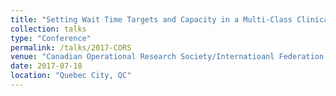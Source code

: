 ```yaml
---
title: "Setting Wait Time Targets and Capacity in a Multi-Class Clinical Environment"
collection: talks
type: "Conference"
permalink: /talks/2017-CORS
venue: "Canadian Operational Research Society/Internatioanl Federation of Operations Reseach Societies"
date: 2017-07-18
location: "Quebec City, QC"
---
```

